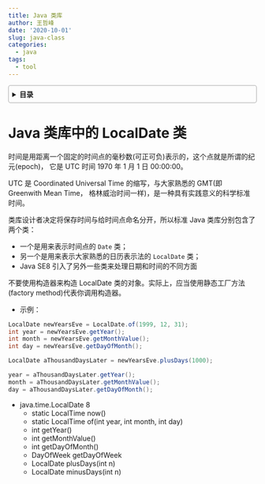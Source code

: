 ```yaml
---
title: Java 类库
author: 王哲峰
date: '2020-10-01'
slug: java-class
categories:
  - java
tags:
  - tool
---
```


<style>
details {
    border: 1px solid #aaa;
    border-radius: 4px;
    padding: .5em .5em 0;
}
summary {
    font-weight: bold;
    margin: -.5em -.5em 0;
    padding: .5em;
}
details[open] {
    padding: .5em;
}
details[open] summary {
    border-bottom: 1px solid #aaa;
    margin-bottom: .5em;
}
img {
    pointer-events: none;
}
</style>

<details><summary>目录</summary><p>

- [Java 类库中的 LocalDate 类](#java-类库中的-localdate-类)
</p></details><p></p>

# Java 类库中的 LocalDate 类

时间是用距离一个固定的时间点的毫秒数(可正可负)表示的，这个点就是所谓的纪元(epoch)，
它是 UTC 时间 1970 年 1 月 1 日 00:00:00。

UTC 是 Coordinated Universal Time 的缩写，与大家熟悉的 GMT(即 Greenwith Mean Time，
格林威治时间一样)，是一种具有实践意义的科学标准时间。

类库设计者决定将保存时间与给时间点命名分开，所以标准 Java 类库分别包含了两个类：

- 一个是用来表示时间点的 `Date` 类；
- 另一个是用来表示大家熟悉的日历表示法的 `LocalDate` 类；
- Java SE8 引入了另外一些类来处理日期和时间的不同方面

不要使用构造器来构造 LocalDate 类的对象。实际上，应当使用静态工厂方法(factory method)代表你调用构造器。

- 示例：

```java
LocalDate newYearsEve = LocalDate.of(1999, 12, 31);
int year = newYearsEve.getYear();
int month = newYearsEve.getMonthValue();
int day = newYearsEve.getDayOfMonth();

LocalDate aThousandDaysLater = newYearsEve.plusDays(1000);

year = aThousandDaysLater.getYear();
month = aThousandDaysLater.getMonthValue();
day = aThousandDaysLater.getDayOfMonth();
```

- java.time.LocalDate 8
    - static LocalTime now()
    - static LocalTime of(int year, int month, int day)
    - int getYear()
    - int getMonthValue()
    - int getDayOfMonth()
    - DayOfWeek getDayOfWeek
    - LocalDate plusDays(int n)
    - LocalDate minusDays(int n)

